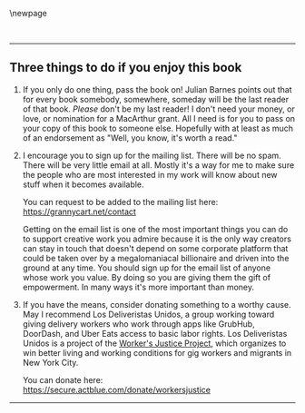 \newpage

<div style="page-break-before:always;"></div>  
  
[//]: # (./what-to-do-if-you-enjoyed-the-book.md)

[//]: # (This is the page with contact information, which goes at the front or the back of the book, depending on format. See Makefile.)

  
[//]: # (----- invisible character break)
 

--------------------------------------------------------------------------------

## Three things to do if you enjoy this book

1. If you only do one thing, pass the book on! Julian Barnes points out that for every book somebody, somewhere, someday will be the last reader of that book. _Please_ don't be my last reader! I don't need your money, or love, or nomination for a MacArthur grant. All I need is for you to pass on your copy of this book to someone else. Hopefully with at least as much of an endorsement as "Well, you know, it's worth a read."

2. I encourage you to sign up for the mailing list. There will be no spam. There will be very little email at all. Mostly it's a way for me to make sure the people who are most interested in my work will know about new stuff when it becomes available. 

    You can request to be added to the mailing list here:  
    https://grannycart.net/contact

    Getting on the email list is one of the most important things you can do to support creative work you admire because it is the only way creators can stay in touch that doesn't depend on some corporate platform that could be taken over by a megalomaniacal billionaire and driven into the ground at any time. You should sign up for the email list of anyone whose work you value. By doing so you are giving them the gift of empowerment. In many ways it's more important than money.

3. If you have the means, consider donating something to a worthy cause. May I recommend Los Deliveristas Unidos, a group working toward giving delivery workers who work through apps like GrubHub, DoorDash, and Uber Eats access to basic labor rights. Los Deliveristas Unidos is a project of the [Worker's Justice Project](http://www.workersjustice.org/workers-justice-project), which organizes to win better living and working conditions for gig workers and migrants in New York City. 

    You can donate here:   
    https://secure.actblue.com/donate/workersjustice
  


--------------------------------------------------------------------------------
  
[//]: # (----- invisible character break)
 


